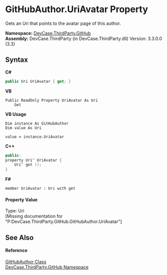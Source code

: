 # GitHubAuthor.UriAvatar Property 
 

Gets an Uri that points to the avatar page of this author.

**Namespace:**&nbsp;<a href="N_DevCase_ThirdParty_GitHub">DevCase.ThirdParty.GitHub</a><br />**Assembly:**&nbsp;DevCase.ThirdParty (in DevCase.ThirdParty.dll) Version: 3.3.0.0 (3.3)

## Syntax

**C#**<br />
``` C#
public Uri UriAvatar { get; }
```

**VB**<br />
``` VB
Public ReadOnly Property UriAvatar As Uri
	Get
```

**VB Usage**<br />
``` VB Usage
Dim instance As GitHubAuthor
Dim value As Uri

value = instance.UriAvatar

```

**C++**<br />
``` C++
public:
property Uri^ UriAvatar {
	Uri^ get ();
}
```

**F#**<br />
``` F#
member UriAvatar : Uri with get

```


#### Property Value
Type: Uri<br />\[Missing <value> documentation for "P:DevCase.ThirdParty.GitHub.GitHubAuthor.UriAvatar"\]

## See Also


#### Reference
<a href="T_DevCase_ThirdParty_GitHub_GitHubAuthor">GitHubAuthor Class</a><br /><a href="N_DevCase_ThirdParty_GitHub">DevCase.ThirdParty.GitHub Namespace</a><br />